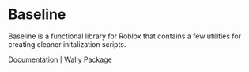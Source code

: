 # Baseline

Baseline is a functional library for Roblox that contains a few utilities for creating cleaner initalization scripts.

[Documentation](https://fizzyhex.github.io/rbx-baseline/) | [Wally Package](https://wally.run/package/fizzyhex/baseline)